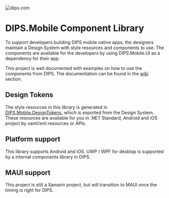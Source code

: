 ![dips.com](https://img.shields.io/badge/http%3A%2F%2Fdips.com-ENABLING%20EFFICIENT%20HEALTHCARE-red)

# DIPS.Mobile Component Library
To support developers building DIPS mobile native apps, the designers maintain a Design System with style resources and components to use. The components are available for the developers by using DIPS.Mobile.UI as a dependency for their app. 

This project is well documented with examples on how to use the components from DIPS. The documentation can be found in the [wiki](https://github.com/DIPSAS/DIPS.Mobile.UI/wiki) section.

## Design Tokens
The style resources in this library is generated in [DIPS.Mobile.DesignTokens](https://github.com/DIPSAS/DIPS.Mobile.DesignTokens), which is exported from the Design System. These resources are available for you in .NET Standard, Android and iOS project by xaml/xml resources or APIs.

## Platform support
This library supports Android and iOS. UWP / WPF for desktop is supported by a internal components library in DIPS.

## MAUI support
This project is still a Xamarin project, but will transition to MAUI once the timing is right for DIPS.
